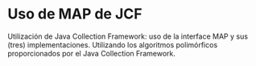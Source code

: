 # Uso de MAP de JCF
Utilización de Java Collection Framework: uso de la interface MAP y sus (tres) implementaciones.  Utilizando los algoritmos polimórficos proporcionados por el Java Collection Framework.
